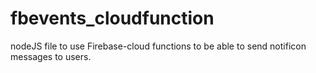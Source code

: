 # fbevents_cloudfunction

nodeJS file to use Firebase-cloud functions to be able to send notificon messages to users.
